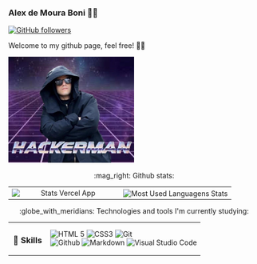 ### Alex de Moura Boni 👨‍💻

[![GitHub followers](https://img.shields.io/github/followers/alex-mouraboni.svg?style=social&label=Follow&maxAge=2592000)](https://github.com/EngincanV?tab=followers)

Welcome to my github page, feel free! 👨‍💻

<img width="50%" src="hackerman.jpg">

<table>
    <tr>
    <p align="center">:mag_right: Github stats:</p>
      <td width="50%" align="center" vertical-align="middle">
        <img width="100%" height="auto" align="right" alt="Stats Vercel App" src="https://github-readme-stats.vercel.app/api?username=alex-mouraboni&show_icons=true&theme=great-gatsby">
      </td>
      <td width="50%" align="center" vertical-align="middle">
        <img width="100%" height="auto" align="center" alt="Most Used Languagens Stats" src="https://github-readme-stats.vercel.app/api/top-langs/?username=alex-mouraboni&layout=compact&theme=great-gatsby">
      </td>
    </tr>
</table>

<table>
    <tr>
    <p align="center">:globe_with_meridians: Technologies and tools I'm currently studying:</p>
        <td width="20%">
            <h3 align="center">🚀 Skills</h3>
        </td>
        <td align="left">
            <img alt="HTML 5" src="https://img.shields.io/badge/%20HTML-%23e34f26?style=for-the-badge&logo=html5&logoColor=white"">
            <img alt="CSS3" src="https://img.shields.io/badge/%20CSS-%231772b6?style=for-the-badge&logo=css3&logoColor=white">
            <img alt="Git" src="https://img.shields.io/badge/%20GIT-%23f34f29?style=for-the-badge&logo=git&logoColor=white">
            <br>
            <img alt="Github" src="https://img.shields.io/badge/%20GITHUB-%23191919?style=for-the-badge&logo=github&logoColor=white">
            <img alt="Markdown" src="https://img.shields.io/badge/%20MARKDOWN-%23191919?style=for-the-badge&logo=markdown&logoColor=white">
            <img alt="Visual Studio Code" src="https://img.shields.io/badge/%20Visual%20Studio%20Code-%23007acc?style=for-the-badge&logo=visual-studio-code&logoColor=white">
        </td>
    </tr>
</table>
